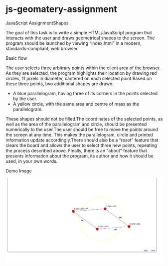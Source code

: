 # js-geomatery-assignment

JavaScript AssignmentShapes

The goal of this task is to write a simple HTML/JavaScript program that interacts with the user and draws geometrical shapes to the screen. The program should be launched by viewing “index.html” in a modern, standards-compliant, web browser.

Basic flow

The user selects three arbitrary points within the client area of the browser. As they are selected, the program highlights their location by drawing red circles, 11 pixels in diameter, cantered on each selected point.Based on these three points, two additional shapes are drawn:
  - A blue parallelogram, having three of its corners in the points selected by the user.
  - A yellow circle, with the same area and centre of mass as the parallelogram.

These shapes should not be filled.The coordinates of the selected points, as well as the area of the parallelogram and circle, should be presented numerically to the user.The user should be free to move the points around the screen at any time. This makes the parallelogram, circle and printed information update accordingly.There should also be a “reset” feature that clears the board and allows the user to select three new points, repeating the process described above. Finally, there is an “about” feature that presents information about the program, its author and how it should be used, in your own words.

Demo Image

![alt tag](https://raw.githubusercontent.com/mtalal16/js-geomatery-assignment/master/demo.png)
